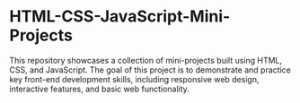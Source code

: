 # HTML-CSS-JavaScript-Mini-Projects
This repository showcases a collection of mini-projects built using HTML, CSS, and JavaScript. The goal of this project is to demonstrate and practice key front-end development skills, including responsive web design, interactive features, and basic web functionality.
